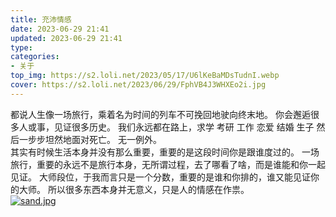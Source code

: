 ```yaml
---
title: 充沛情感
date: 2023-06-29 21:41
updated: 2023-06-29 21:41
type:
categories:
- 关于
top_img: https://s2.loli.net/2023/05/17/U6lKeBaMDsTudnI.webp
cover: https://s2.loli.net/2023/06/29/FphVB4J3WHXEo2i.jpg
---
```

   都说人生像一场旅行，乘着名为时间的列车不可挽回地驶向终末地。
   你会邂逅很多人或事，见证很多历史。
   我们永远都在路上，求学 考研 工作 恋爱 结婚 生子 然后一步步坦然地面对死亡。
   无一例外。<br/>
   其实有时候生活本身并没有那么重要，重要的是这段时间你是跟谁度过的。
   一场旅行，重要的永远不是旅行本身，无所谓过程，去了哪看了啥，而是谁能和你一起见证。
   大师段位，于我而言只是一个分数，重要的是谁和你排的，谁又能见证你的大师。
   所以很多东西本身并无意义，只是人的情感在作祟。
   <br/>
 <a href="https://smms.app/image/2vKHh7kUubeLmrc" target="_blank"><img src="https://s2.loli.net/2023/06/29/2vKHh7kUubeLmrc.jpg" alt="sand.jpg"></a><br/>
